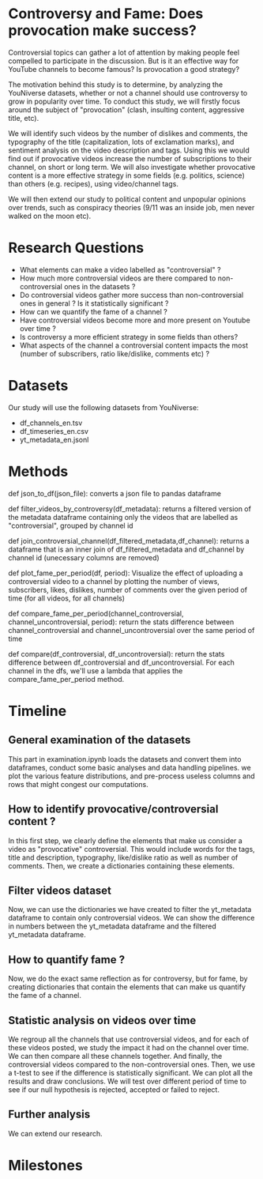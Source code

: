 # Controversy and Fame: Does provocation make success?

Controversial topics can gather a lot of attention by making people feel
compelled to participate in the discussion. But is it an effective way for
YouTube channels to become famous? Is provocation a good strategy? 

The motivation behind this study is to determine, by analyzing the YouNiverse datasets, whether or not a channel should use controversy to grow in popularity over time. To conduct this study, we will firstly focus around the subject of "provocation" (clash, insulting content, aggressive title, etc). 

We will identify such videos by the number of dislikes and comments, the typography of the title (capitalization, lots of exclamation marks), and sentiment analysis on the video description and tags. Using this we would find out if provocative videos increase the number of subscriptions to their channel, on short or long term. We will also investigate whether provocative content is a more effective strategy in some fields (e.g. politics, science) than others (e.g. recipes), using video/channel tags.

We will then extend our study to political content and unpopular opinions over trends, such as conspiracy theories (9/11 was an inside job, men never walked on the moon etc). 

# Research Questions

- What elements can make a video labelled as "controversial" ?
- How much more controversial videos are there compared to non-controversial ones in the datasets ?
- Do controversial videos gather more success than non-controversial ones in general ? Is it statistically significant ?
- How can we quantify the fame of a channel ? 
- Have controversial videos become more and more present on Youtube over time ?
- Is controversy a more efficient strategy in some fields than others?
- What aspects of the channel a controversial content impacts the most (number of subscribers, ratio like/dislike, comments etc) ?

# Datasets 

Our study will use the following datasets from YouNiverse:
- df_channels_en.tsv
- df_timeseries_en.csv
- yt_metadata_en.jsonl

# Methods

def json_to_df(json_file):
    converts a json file to pandas dataframe

def filter_videos_by_controversy(df_metadata):
    returns a filtered version of the metadata dataframe containing only the videos that are labelled as "controversial", grouped by channel id

def join_controversial_channel(df_filtered_metadata,df_channel):
    returns a dataframe that is an inner join of df_filtered_metadata and df_channel by channel id (unecessary columns are removed)    

def plot_fame_per_period(df, period):
    Visualize the effect of uploading a controversial video to a channel by plotting the number of views, subscribers, likes, dislikes, number of comments over the given period of time (for all videos, for all channels)

def compare_fame_per_period(channel_controversial, channel_uncontroversial, period):
    return the stats difference between channel_controversial and channel_uncontroversial over the same period of time

def compare(df_controversial, df_uncontroversial):
    return the stats difference between df_controversial and df_uncontroversial. For each channel in the dfs, we'll use a lambda that applies the compare_fame_per_period method.

# Timeline

## General examination of the datasets

This part in examination.ipynb loads the datasets and convert them into dataframes, conduct some basic analyses and data handling pipelines. we plot the various feature distributions, and pre-process useless columns and rows that might congest our computations.

## How to identify provocative/controversial content ? 

In this first step, we clearly define the elements that make us consider a video as "provocative" controversial. This would include words for the tags, title and description, typography, like/dislike ratio as well as number of comments.
Then, we create a dictionaries containing these elements.

## Filter videos dataset

Now, we can use the dictionaries we have created to filter the yt_metadata dataframe to contain only controversial videos. We can show the difference in numbers between the yt_metadata dataframe and the filtered yt_metadata dataframe.

## How to quantify fame ?

Now, we do the exact same reflection as for controversy, but for fame, by creating dictionaries that contain the elements that can make us quantify the fame of a channel.

## Statistic analysis on videos over time

We regroup all the channels that use controversial videos, and for each of these videos posted, we study the impact it had on the channel over time. We can then compare all these channels together. And finally, the controversial videos compared to the non-controversial ones. Then, we use a t-test to see if the difference is statistically significant. We can plot all the results and draw conclusions. We will test over different period of time to see if our null hypothesis is rejected, accepted or failed to reject. 

## Further analysis

We can extend our research.

# Milestones

